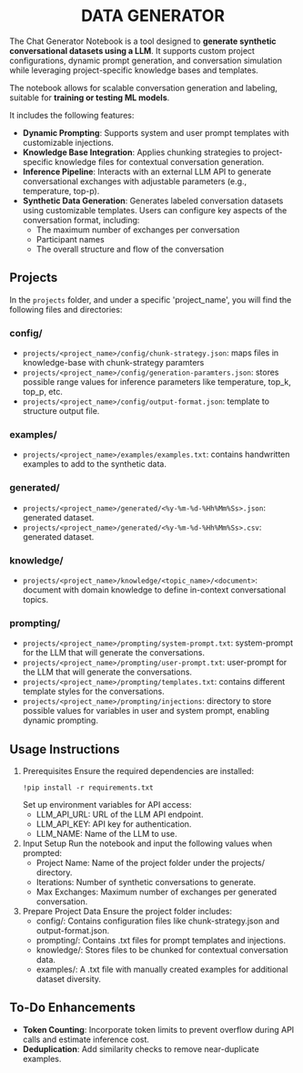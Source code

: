 # <center> DATA GENERATOR
The Chat Generator Notebook is a tool designed to **generate synthetic conversational datasets using a LLM**. It supports custom project configurations, dynamic prompt generation, and conversation simulation while leveraging project-specific knowledge bases and templates.
    
The notebook allows for scalable conversation generation and labeling, suitable for **training or testing ML models**.

It includes the following features:
- **Dynamic Prompting**: Supports system and user prompt templates with customizable injections.
- **Knowledge Base Integration**: Applies chunking strategies to project-specific knowledge files for contextual conversation generation.
- **Inference Pipeline**: Interacts with an external LLM API to generate conversational exchanges with adjustable parameters (e.g., temperature, top-p).
- **Synthetic Data Generation**: Generates labeled conversation datasets using customizable templates. Users can configure key aspects of the conversation format, including:
    - The maximum number of exchanges per conversation
    - Participant names
    - The overall structure and flow of the conversation
    
## Projects
In the `projects` folder, and under a specific 'project_name', you will find the following files and directories:
### config/
- `projects/<project_name>/config/chunk-strategy.json`: maps files in knowledge-base with chunk-strategy paramters
- `projects/<project_name>/config/generation-paramters.json`: stores possible range values for inference parameters like temperature, top_k, top_p, etc.
- `projects/<project_name>/config/output-format.json`: template to structure output file.
### examples/
- `projects/<project_name>/examples/examples.txt`: contains handwritten examples to add to the synthetic data.
### generated/
- `projects/<project_name>/generated/<%y-%m-%d-%Hh%Mm%Ss>.json`: generated dataset.
- `projects/<project_name>/generated/<%y-%m-%d-%Hh%Mm%Ss>.csv`: generated dataset.
### knowledge/
- `projects/<project_name>/knowledge/<topic_name>/<document>`: document with domain knowledge to define in-context conversational topics.
### prompting/
- `projects/<project_name>/prompting/system-prompt.txt`: system-prompt for the LLM that will generate the conversations.
- `projects/<project_name>/prompting/user-prompt.txt`: user-prompt for the LLM that will generate the conversations.
- `projects/<project_name>/prompting/templates.txt`: contains different template styles for the conversations.
- `projects/<project_name>/prompting/injections`: directory to store possible values for variables in user and system prompt, enabling dynamic prompting.
    
## Usage Instructions
1. Prerequisites
    Ensure the required dependencies are installed:
    ```
    !pip install -r requirements.txt
    ```
    Set up environment variables for API access:
    - LLM_API_URL: URL of the LLM API endpoint.
    - LLM_API_KEY: API key for authentication.
    - LLM_NAME: Name of the LLM to use.
2. Input Setup
    Run the notebook and input the following values when prompted:
    - Project Name: Name of the project folder under the projects/ directory.
    - Iterations: Number of synthetic conversations to generate.
    - Max Exchanges: Maximum number of exchanges per generated conversation.
3. Prepare Project Data
    Ensure the project folder includes:
    - config/: Contains configuration files like chunk-strategy.json and output-format.json.
    - prompting/: Contains .txt files for prompt templates and injections.
    - knowledge/: Stores files to be chunked for contextual conversation data.
    - examples/: A .txt file with manually created examples for additional dataset diversity.
    
## To-Do Enhancements
- **Token Counting**: Incorporate token limits to prevent overflow during API calls and estimate inference cost.
- **Deduplication**: Add similarity checks to remove near-duplicate examples.